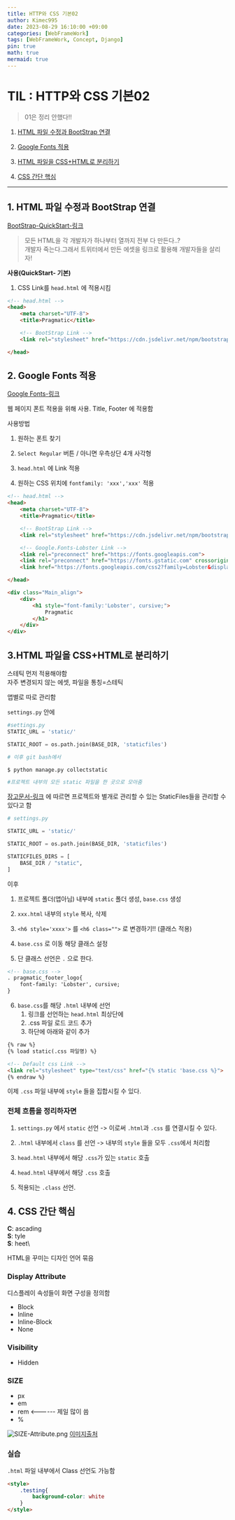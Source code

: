 ```yaml
---
title: HTTP와 CSS 기본02
author: Kimec995
date: 2023-08-29 16:10:00 +09:00
categories: [WebFrameWork]
tags: [WebFrameWork, Concept, Django]
pin: true
math: true
mermaid: true
---
```

# TIL : HTTP와 CSS 기본02
> 01은 정리 안했다!!

1. [HTML 파일 수정과 BootStrap 연결](#1-html-파일-수정과-bootstrap-연결)

2. [Google Fonts 적용](#2-google-fonts-적용)

3. [HTML 파일을 CSS+HTML로 분리하기](#3html-파일을-csshtml로-분리하기)

4. [CSS 간단 핵심](#4-css-간단-핵심)

---

## 1. HTML 파일 수정과 BootStrap 연결

[BootStrap-QuickStart-링크](https://getbootstrap.com/docs/4.3/getting-started/introduction/)

>모든 HTML을 각 개발자가 하나부터 열까지 전부 다 만든다..?\
>개발자 죽는다.그래서 트위터에서 만든 에셋을 링크로 활용해 개발자들을 살리자!

**사용(QuickStart- 기본)**

1. CSS Link를 `head.html` 에 적용시킴


```html
<!-- head.html -->
<head>
    <meta charset="UTF-8">
    <title>Pragmatic</title>

    <!-- BootStrap Link -->
    <link rel="stylesheet" href="https://cdn.jsdelivr.net/npm/bootstrap@4.3.1/dist/css/bootstrap.min.css" integrity="sha384-ggOyR0iXCbMQv3Xipma34MD+dH/1fQ784/j6cY/iJTQUOhcWr7x9JvoRxT2MZw1T" crossorigin="anonymous">

</head>
```

## 2. Google Fonts 적용

[Google Fonts-링크](https://fonts.google.com/)

웹 페이지 폰트 적용을 위해 사용. Title, Footer 에 적용함

사용방법

1. 원하는 폰트 찾기

2. `Select Regular` 버튼 / 아니면 우측상단 4개 사각형

3. `head.html` 에 Link 적용

4. 원하는 CSS 위치에 `fontfamily: 'xxx','xxx'` 적용


```html
<!-- head.html -->
<head>
    <meta charset="UTF-8">
    <title>Pragmatic</title>

    <!-- BootStrap Link -->
    <link rel="stylesheet" href="https://cdn.jsdelivr.net/npm/bootstrap@4.3.1/dist/css/bootstrap.min.css" integrity="sha384-ggOyR0iXCbMQv3Xipma34MD+dH/1fQ784/j6cY/iJTQUOhcWr7x9JvoRxT2MZw1T" crossorigin="anonymous">

    <!-- Google.Fonts-Lobster Link -->
    <link rel="preconnect" href="https://fonts.googleapis.com">
    <link rel="preconnect" href="https://fonts.gstatic.com" crossorigin>
    <link href="https://fonts.googleapis.com/css2?family=Lobster&display=swap" rel="stylesheet">

</head>
```


```html
<div class="Main_align">
    <div>
        <h1 style="font-family:'Lobster', cursive;">
            Pragmatic
        </h1>    
    </div>
</div>
```

## 3.HTML 파일을 CSS+HTML로 분리하기

스테틱 먼저 적용해야함\
자주 변경되지 않는 에셋, 파일을 통칭=스테틱

앱별로 따로 관리함

`settings.py` 안에


```python
#settings.py
STATIC_URL = 'static/'

STATIC_ROOT = os.path.join(BASE_DIR, 'staticfiles')
```


```python
# 이후 git bash에서

$ python manage.py collectstatic

#프로젝트 내부의 모든 static 파일을 한 곳으로 모아줌
```

[장고문서-링크](https://docs.djangoproject.com/en/4.2/howto/static-files/) 에 따르면 프로젝트와 별개로 관리할 수 있는 StaticFiles들을 관리할 수 있다고 함


```python
# settings.py

STATIC_URL = 'static/'

STATIC_ROOT = os.path.join(BASE_DIR, 'staticfiles')

STATICFILES_DIRS = [
    BASE_DIR / "static", 
]
```

이후

1. 프로젝트 폴더(앱아님) 내부에 `static` 폴더 생성, `base.css` 생성

2. `xxx.html` 내부의 `style` 복사, 삭제

3. `<h6 style='xxxx'>` 를 `<h6 class="">` 로 변경하기!! (클래스 적용)

4. `base.css` 로 이동 해당 클래스 설정

5. 단 클래스 선언은 `.` 으로 한다.

```html
<!-- base.css -->
. pragmatic_footer_logo{
    font-family: 'Lobster', cursive;
}
```

6. `base.css`를 해당 `.html` 내부에 선언
    1. 링크를 선언하는 `head.html` 최상단에
    2. .css 파일 로드 코드 추가
    3. 하단에 아래와 같이 추가

```html
{% raw %}
{% load static(.css 파일명) %}

<!-- Default css Link -->
<link rel="stylesheet" type="text/css" href="{% static 'base.css %}">
{% endraw %}
```


이제 `.css` 파일 내부에 `style` 들을 집합시킬 수 있다.

### 전체 흐름을 정리하자면

1. `settings.py` 에서 `static` 선언 -> 이로써 `.html`과 `.css` 를 연결시킬 수 있다.

2. `.html` 내부에서 `class` 를 선언 -> 내부의 `style` 들을 모두 `.css`에서 처리함

3. `head.html` 내부에서 해당 `.css`가 있는 `static` 호출

4. `head.html` 내부에서 해당 `.css` 호출 

5. 적용되는 `.class` 선언.

## 4. CSS 간단 핵심

**C**: ascading\
**S**: tyle\
**S**: heet\

HTML을 꾸미는 디자인 언어 묶음

### Display Attribute

디스플레이 속성들이 화면 구성을 정의함

- Block
- Inline
- Inline-Block
- None

### Visibility

- Hidden

### SIZE

- px
- em
- rem <------ 제일 많이 씀
- %

![SIZE-Attribute.png](\assets\img\postimg\SIZE-Attribute.png)
[이미지출처](https://smazee.com/blog/css-units-px-em-rem-vh-vw-vmin-vmax)


### 실습

`.html` 파일 내부에서 Class 선언도 가능함


```html
<style>
    .testing{
        background-color: white
    }
</style>
```
